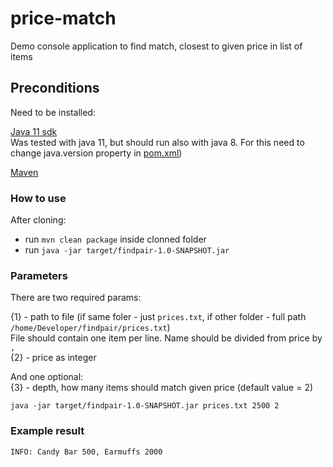 # price-match
Demo console application to find match, closest to given price in list of items


## Preconditions

Need to be installed:

[Java 11 sdk](https://openjdk.java.net/install/)  
Was tested with java 11, but should run also with java 8. For this need to change java.version property in [pom.xml](pom.xml))   
  
[Maven](https://maven.apache.org/download.cgi)

### How to use

After cloning:
- run `mvn clean package` inside clonned folder
- run `java -jar target/findpair-1.0-SNAPSHOT.jar`  
### Parameters  
There are two required params:
  
{1} - path to file (if same foler - just `prices.txt`, if other folder - full path `/home/Developer/findpair/prices.txt`)  
File should contain one item per line. Name should be divided from price by `,`  
{2} - price as integer  

And one optional:  
{3} - depth, how many items should match given price (default value = 2)  

`java -jar target/findpair-1.0-SNAPSHOT.jar prices.txt 2500 2`

### Example result
```
INFO: Candy Bar 500, Earmuffs 2000
```
